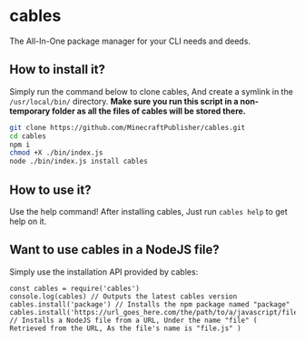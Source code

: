 # cables
The All-In-One package manager for your CLI needs and deeds.

## How to install it?
Simply run the command below to clone cables, And create a symlink in the `/usr/local/bin/` directory. **Make sure you run this script in a non-temporary folder as all the files of cables will be stored there.**
```bash
git clone https://github.com/MinecraftPublisher/cables.git
cd cables
npm i
chmod +X ./bin/index.js
node ./bin/index.js install cables
```

## How to use it?
Use the help command! After installing cables, Just run `cables help` to get help on it.

## Want to use cables in a NodeJS file?
Simply use the installation API provided by cables:
```JS
const cables = require('cables')
console.log(cables) // Outputs the latest cables version
cables.install('package') // Installs the npm package named "package"
cables.install('https://url_goes_here.com/the/path/to/a/javascript/file.js') // Installs a NodeJS file from a URL, Under the name "file" ( Retrieved from the URL, As the file's name is "file.js" )
```
